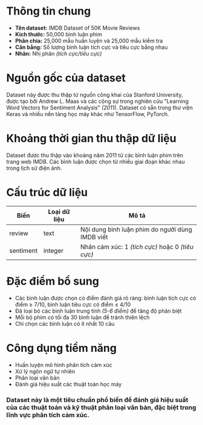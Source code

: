 # Thông tin chung
- **Tên dataset:** IMDB Dataset of 50K Movie Reviews
- **Kích thước:** 50,000 bình luận phim
- **Phân chia:** 25,000 mẫu huấn luyện và 25,000 mẫu kiểm tra
- **Cân bằng:** Số lượng bình luận tích cực và tiêu cực bằng nhau
- **Nhãn:** Nhị phân *(tích cực/tiêu cực)*
# Nguồn gốc của dataset
 Dataset này được thu thập từ nguồn công khai của Stanford University, được tạo bởi Andrew L. Maas và các cộng sự trong nghiên cứu "Learning Word Vectors for Sentiment Analysis" *(2011)*. Dataset có sẵn trong thư viện Keras và nhiều nền tảng học máy khác như TensorFlow, PyTorch.
# Khoảng thời gian thu thập dữ liệu
Dataset được thu thập vào khoảng năm 2011 từ các bình luận phim trên trang web IMDB. Các bình luận được chọn từ nhiều giai đoạn khác nhau trong lịch sử điện ảnh.
# Cấu trúc dữ liệu
|Biến	    |Loại dữ liệu   |Mô tả                                            |
|-----------|---------------|-------------------------------------------------|
|review	    |text	        |Nội dung bình luận phim do người dùng IMDB viết  |
|sentiment  |integer	    |Nhãn cảm xúc: 1 *(tích cực)* hoặc 0 *(tiêu cực)* |
# Đặc điểm bổ sung
- Các bình luận được chọn có điểm đánh giá rõ ràng: bình luận tích cực có điểm ≥ 7/10, bình luận tiêu cực có điểm ≤ 4/10
- Đã loại bỏ các bình luận trung tính *(5-6 điểm)* để tăng độ phân biệt
- Mỗi bộ phim có tối đa 30 bình luận để tránh thiên lệch
- Chỉ chọn các bình luận có ít nhất 10 câu
# Công dụng tiềm năng
- Huấn luyện mô hình phân tích cảm xúc
- Xử lý ngôn ngữ tự nhiên
- Phân loại văn bản
- Đánh giá hiệu suất các thuật toán học máy
### Dataset này là một tiêu chuẩn phổ biến để đánh giá hiệu suất của các thuật toán và kỹ thuật phân loại văn bản, đặc biệt trong lĩnh vực phân tích cảm xúc.